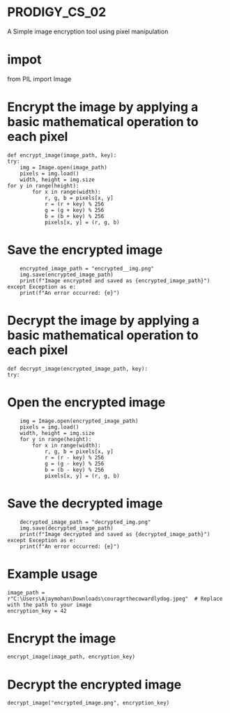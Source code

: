 # PRODIGY_CS_02
A Simple image encryption tool using pixel manipulation
# impot 
   from PIL import Image
# Encrypt the image by applying a basic mathematical operation to each pixel
    
    def encrypt_image(image_path, key):
    try:
        img = Image.open(image_path)
        pixels = img.load()
        width, height = img.size
    for y in range(height):
            for x in range(width):
                r, g, b = pixels[x, y]
                r = (r + key) % 256
                g = (g + key) % 256
                b = (b + key) % 256
                pixels[x, y] = (r, g, b)

 # Save the encrypted image
        encrypted_image_path = "encrypted__img.png"
        img.save(encrypted_image_path)
        print(f"Image encrypted and saved as {encrypted_image_path}")
    except Exception as e:
        print(f"An error occurred: {e}")
# Decrypt the image by applying a basic mathematical operation to each pixel
    def decrypt_image(encrypted_image_path, key):
    try:
# Open the encrypted image
        img = Image.open(encrypted_image_path)
        pixels = img.load()
        width, height = img.size
        for y in range(height):
            for x in range(width):
                r, g, b = pixels[x, y]
                r = (r - key) % 256
                g = (g - key) % 256
                b = (b - key) % 256
                pixels[x, y] = (r, g, b)

# Save the decrypted image
        decrypted_image_path = "decrypted_img.png"
        img.save(decrypted_image_path)
        print(f"Image decrypted and saved as {decrypted_image_path}")
    except Exception as e:
        print(f"An error occurred: {e}")

# Example usage
    image_path = r"C:\Users\Ajaymohan\Downloads\couragrthecowardlydog.jpeg"  # Replace with the path to your image
    encryption_key = 42

# Encrypt the image
    encrypt_image(image_path, encryption_key)

# Decrypt the encrypted image
    decrypt_image("encrypted_image.png", encryption_key)
